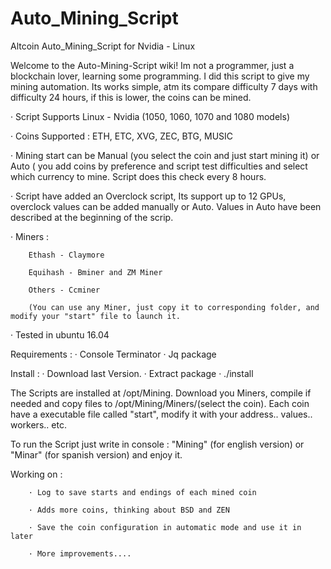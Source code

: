 # Auto_Mining_Script
Altcoin Auto_Mining_Script for Nvidia - Linux 

Welcome to the Auto-Mining-Script wiki!
Im not a programmer, just a blockchain lover, 
learning some programming.
I did this script to give my mining automation. Its works simple, atm its compare difficulty 7 days with difficulty 24 hours, if this is lower, the coins can be mined.

· Script Supports Linux - Nvidia (1050, 1060, 1070 and 1080 models)

· Coins Supported : ETH, ETC, XVG, ZEC, BTG, MUSIC

· Mining start can be Manual (you select the coin and just start mining it) or Auto ( you add coins by preference and script test difficulties and select which currency to mine. Script does this check every 8 hours.

· Script have added an Overclock script, Its support up to 12 GPUs, overclock values can be added manually or Auto. Values in Auto have been described at the beginning of the scrip.

· Miners : 

        Ethash - Claymore

        Equihash - Bminer and ZM Miner

        Others - Ccminer

        (You can use any Miner, just copy it to corresponding folder, and modify your "start" file to launch it.

· Tested in ubuntu 16.04

Requirements : 
        · Console Terminator
        · Jq package

Install : 
        · Download last Version.
        · Extract package
        · ./install

The Scripts are installed at /opt/Mining. Download you Miners, compile if needed and copy files to /opt/Mining/Miners/<ETH>(select the coin). Each coin have a executable file called "start", modify it with your address.. values.. workers.. etc.

To run the Script just write in console : "Mining" (for english version) or "Minar" (for spanish version) and enjoy it.



Working on :
      
        · Log to save starts and endings of each mined coin

        · Adds more coins, thinking about BSD and ZEN

        · Save the coin configuration in automatic mode and use it in later

        · More improvements....
